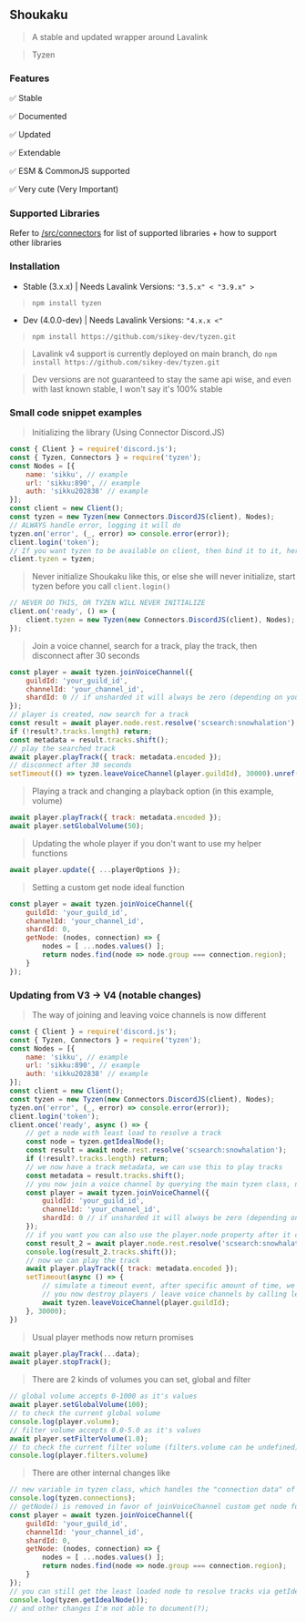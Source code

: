 ## Shoukaku

> A stable and updated wrapper around Lavalink

> Tyzen

### Features

✅ Stable

✅ Documented

✅ Updated

✅ Extendable

✅ ESM & CommonJS supported

✅ Very cute (Very Important)

### Supported Libraries

Refer to [/src/connectors](https://github.com/sikey-dev/tyzen/tree/main/src/connectors) for list of supported libraries + how to support other libraries

### Installation

*   Stable (3.x.x) | Needs Lavalink Versions: `"3.5.x" < "3.9.x" >`

> `npm install tyzen`

*   Dev (4.0.0-dev) | Needs Lavalink Versions: `"4.x.x <"`

> `npm install https://github.com/sikey-dev/tyzen.git`

> Lavalink v4 support is currently deployed on main branch, do `npm install https://github.com/sikey-dev/tyzen.git`

> Dev versions are not guaranteed to stay the same api wise, and even with last known stable, I won't say it's 100% stable

### Small code snippet examples

> Initializing the library (Using Connector Discord.JS)
```js
const { Client } = require('discord.js');
const { Tyzen, Connectors } = require('tyzen');
const Nodes = [{
    name: 'sikku', // example
    url: 'sikku:890', // example
    auth: 'sikku202838' // example
}];
const client = new Client();
const tyzen = new Tyzen(new Connectors.DiscordJS(client), Nodes);
// ALWAYS handle error, logging it will do
tyzen.on('error', (_, error) => console.error(error));
client.login('token');
// If you want tyzen to be available on client, then bind it to it, here is one example of it
client.tyzen = tyzen;
```

> Never initialize Shoukaku like this, or else she will never initialize, start tyzen before you call `client.login()`
```js
// NEVER DO THIS, OR TYZEN WILL NEVER INITIALIZE
client.on('ready', () => {
    client.tyzen = new Tyzen(new Connectors.DiscordJS(client), Nodes);
});
```

> Join a voice channel, search for a track, play the track, then disconnect after 30 seconds
```js
const player = await tyzen.joinVoiceChannel({
    guildId: 'your_guild_id',
    channelId: 'your_channel_id',
    shardId: 0 // if unsharded it will always be zero (depending on your library implementation)
});
// player is created, now search for a track
const result = await player.node.rest.resolve('scsearch:snowhalation');
if (!result?.tracks.length) return;
const metadata = result.tracks.shift();
// play the searched track
await player.playTrack({ track: metadata.encoded });
// disconnect after 30 seconds
setTimeout(() => tyzen.leaveVoiceChannel(player.guildId), 30000).unref();
```

> Playing a track and changing a playback option (in this example, volume)
```js
await player.playTrack({ track: metadata.encoded });
await player.setGlobalVolume(50);
```

> Updating the whole player if you don\'t want to use my helper functions
```js
await player.update({ ...playerOptions });
```

> Setting a custom get node ideal function
```js
const player = await tyzen.joinVoiceChannel({
    guildId: 'your_guild_id',
    channelId: 'your_channel_id',
    shardId: 0,
    getNode: (nodes, connection) => { 
        nodes = [ ...nodes.values() ];
        return nodes.find(node => node.group === connection.region);
    }
});
```

### Updating from V3 -> V4 (notable changes)

> The way of joining and leaving voice channels is now different
```js
const { Client } = require('discord.js');
const { Tyzen, Connectors } = require('tyzen');
const Nodes = [{
    name: 'sikku', // example
    url: 'sikku:890', // example
    auth: 'sikku202838' // example
}];
const client = new Client();
const tyzen = new Tyzen(new Connectors.DiscordJS(client), Nodes);
tyzen.on('error', (_, error) => console.error(error));
client.login('token');
client.once('ready', async () => {
    // get a node with least load to resolve a track
    const node = tyzen.getIdealNode();
    const result = await node.rest.resolve('scsearch:snowhalation');
    if (!result?.tracks.length) return;
    // we now have a track metadata, we can use this to play tracks
    const metadata = result.tracks.shift();
    // you now join a voice channel by querying the main tyzen class, not on the node anymore
    const player = await tyzen.joinVoiceChannel({
        guildId: 'your_guild_id',
        channelId: 'your_channel_id',
        shardId: 0 // if unsharded it will always be zero (depending on your library implementation)
    });
    // if you want you can also use the player.node property after it connects to resolve tracks
    const result_2 = await player.node.rest.resolve('scsearch:snowhalation');
    console.log(result_2.tracks.shift());
    // now we can play the track
    await player.playTrack({ track: metadata.encoded });
    setTimeout(async () => {
        // simulate a timeout event, after specific amount of time, we leave the voice channel
        // you now destroy players / leave voice channels by calling leaveVoiceChannel in main shoukaku class
        await tyzen.leaveVoiceChannel(player.guildId);
    }, 30000);
})
```

> Usual player methods now return promises
```js
await player.playTrack(...data);
await player.stopTrack();
```

> There are 2 kinds of volumes you can set, global and filter
```js
// global volume accepts 0-1000 as it's values
await player.setGlobalVolume(100);
// to check the current global volume
console.log(player.volume);
// filter volume accepts 0.0-5.0 as it's values
await player.setFilterVolume(1.0);
// to check the current filter volume (filters.volume can be undefined)
console.log(player.filters.volume)
```

> There are other internal changes like 
```js
// new variable in tyzen class, which handles the "connection data" of discord only
console.log(tyzen.connections);
// getNode() is removed in favor of joinVoiceChannel custom get node function, example:
const player = await tyzen.joinVoiceChannel({
    guildId: 'your_guild_id',
    channelId: 'your_channel_id',
    shardId: 0,
    getNode: (nodes, connection) => {
        nodes = [ ...nodes.values() ];
        return nodes.find(node => node.group === connection.region);
    }
});
// you can still get the least loaded node to resolve tracks via getIdealNode();
console.log(tyzen.getIdealNode());
// and other changes I'm not able to document(?);
```